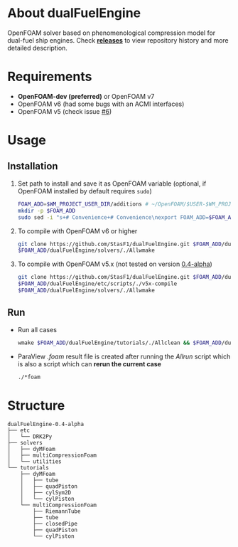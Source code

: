 # About dualFuelEngine
OpenFOAM solver based on phenomenological compression model for dual-fuel ship engines. Check [**releases**](https://github.com/StasF1/dualFuelEngine/releases) to view repository history and more detailed description.

# Requirements
- **OpenFOAM-dev (preferred)** or OpenFOAM v7
- OpenFOAM v6 (had some bugs with an ACMI interfaces)
- OpenFOAM v5 (check issue [#6](https://github.com/StasF1/dualFuelEngine/issues/6)) 

# Usage
## Installation
1. Set path to install and save it as OpenFOAM variable (optional, if OpenFOAM installed by default requires `sudo`)
    ```sh
    FOAM_ADD=$WM_PROJECT_USER_DIR/additions # ~/OpenFOAM/$USER-$WM_PROJECT_VERSION/additions/ by default
    mkdir -p $FOAM_ADD
    sudo sed -i "s+# Convenience+# Convenience\nexport FOAM_ADD=$FOAM_ADD+g" $WM_PROJECT_DIR/etc/config.sh/settings
    ```

3. To compile with OpenFOAM v6 or higher
    ```sh
    git clone https://github.com/StasF1/dualFuelEngine.git $FOAM_ADD/dualFuelEngine
    $FOAM_ADD/dualFuelEngine/solvers/./Allwmake
    ```

4. To compile with OpenFOAM v5.x (not tested on version [0.4-alpha](https://github.com/StasF1/dualFuelEngine/releases/tag/v0.4-alpha))
    ```sh
    git clone https://github.com/StasF1/dualFuelEngine.git $FOAM_ADD/dualFuelEngine
    $FOAM_ADD/dualFuelEngine/etc/scripts/./v5x-compile
    $FOAM_ADD/dualFuelEngine/solvers/./Allwmake
    ```

## Run
- Run all cases
    ```sh
    wmake $FOAM_ADD/dualFuelEngine/tutorials/./Allclean && $FOAM_ADD/dualFuelEngine/tutorials/./Allrun
    ```
- ParaView _.foam_ result file is created after running the _Allrun_ script which is also a script which can **rerun the current case**
    ```sh
    ./*foam
    ```

# Structure
```gitignore
dualFuelEngine-0.4-alpha
├── etc
│   └── DRK2Py
├── solvers
│   ├── dyMFoam
│   ├── multiCompressionFoam
│   └── utilities
└── tutorials
    ├── dyMFoam
    │   ├── tube
    │   ├── quadPiston
    │   ├── cylSym2D
    │   └── cylPiston
    └── multiCompressionFoam
        ├── RiemannTube
        ├── tube
        ├── closedPipe
        ├── quadPiston
        └── cylPiston
```
